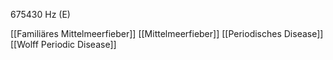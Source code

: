 675430 Hz (E)

[[Familiäres Mittelmeerfieber]]
[[Mittelmeerfieber]]
[[Periodisches Disease]]
[[Wolff Periodic Disease]]